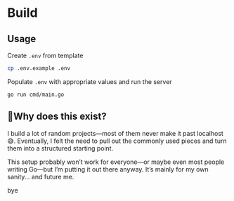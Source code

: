 # Build

## Usage

Create `.env` from template 

```bash
cp .env.example .env
```

Populate `.env` with appropriate values and run the server

```bash
go run cmd/main.go
```



## 🤔Why does this exist?

I build a lot of random projects—most of them never make it past localhost 😅. Eventually, I felt the need to pull out the commonly used pieces and turn them into a structured starting point.

This setup probably won’t work for everyone—or maybe even most people writing Go—but I’m putting it out there anyway.
It’s mainly for my own sanity... and future me.



bye</br>

